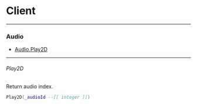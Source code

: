 # Client

---

### Audio

- [Audio.Play2D](#play2D)

---

###### Play2D
Return audio index.

```lua
Play2D(_audioId --[[ integer ]])
```
